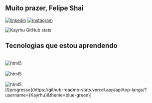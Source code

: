## **Muito prazer, Felipe Shai**
[![linkedin](https://img.shields.io/badge/LinkedIn-0077B5?style=for-the-badge&logo=linkedin&logoColor=white)](https://www.linkedin.com/in/felipeshai/)
[![instagram](https://img.shields.io/badge/Instagram-E4405F?style=for-the-badge&logo=instagram&logoColor=white)](https://www.instagram.com/felipeshai/)

![Kayrhu GitHub stats](https://github-readme-stats.vercel.app/api?username=Kayrhu&show_icons=true&theme=tokyonight)

## Tecnologias que estou aprendendo
<div style="display: inline_block"><br/>
    <img align="center" alt="html5" src="https://img.shields.io/badge/GitHub-100000?style=for-the-badge&logo=github&logoColor=white">
  </div>
<div style="display: inline_block"><br/>
    <img align="center" alt="html5" src="https://img.shields.io/badge/C-00599C?style=for-the-badge&logo=c&logoColor=white">
  </div>
<div style="display: inline_block"><br/>
    <img align="center" alt="html5" src="https://img.shields.io/badge/C-00599C?style=for-the-badge&logo=c&logoColor=white">
  </div>
[![progresso](https://github-readme-stats.vercel.app/api/top-langs/?username={Kayrhu}&theme=blue-green)]
